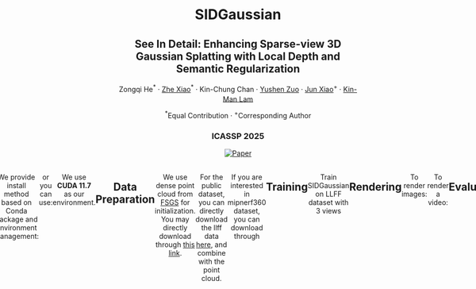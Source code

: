 <h1 align="center"><strong>SIDGaussian</strong></h1>
<h2 align="center">See In Detail: Enhancing Sparse-view 3D Gaussian Splatting with Local Depth and Semantic Regularization</h2>

<p align="center">
  Zongqi He<sup>*</sup> ·
  <a href="http://zachary-zhexiao.github.io/">Zhe Xiao</a><sup>*</sup> ·
  Kin-Chung Chan ·
  <a href="https://yushenzuo.github.io/">Yushen Zuo</a><sup></sup> ·
  <a href="https://junxiao01.github.io/">Jun Xiao</a><sup>+</sup> ·
  <a href="https://www.eie.polyu.edu.hk/~enkmlam/">Kin-Man Lam</a><sup></sup>
</p>
<p align="center"><sup>*</sup>Equal Contribution · <sup>+</sup>Corresponding Author</p>

<h3 align="center">ICASSP 2025</h3>

<div align="center">
    <a href="https://arxiv.org/abs/2501.11508">
        <img src="https://img.shields.io/badge/cs.CV-Paper-b31b1b?logo=arxiv&logoColor=red" alt="Paper">
    </a>
</div>

<br>

<div align="center" style="display: flex; justify-content: center;">

  <img src="assets/flower_comparison.gif" alt="Flower Comparison" width="320" style="margin: 0 10px;">
  <img src="assets/horns_comparison.gif" alt="Horns Comparison" width="320" style="margin: 0 10px;">

## Pipeline
<p align="center">
  <img src="assets/Pipeline.png" alt="pipeline" width="100%">
</p>

## Abstract
3D Gaussian Splatting (3DGS) has shown remarkable performance in novel view synthesis. However, its rendering quality deteriorates with sparse inphut views, leading to distorted content and reduced details. This limitation hinders its practical application. To address this issue, we propose a sparse-view 3DGS method. Given the inherently ill-posed nature of sparse-view rendering, incorporating prior information is crucial. We propose a semantic regularization technique, using features extracted from the pretrained DINO-ViT model, to ensure multi-view semantic consistency. Additionally, we propose local depth regularization, which constrains depth values to improve generalization on unseen views. Our method outperforms state-of-the-art novel view synthesis approaches, achieving up to 0.4dB improvement in terms of PSNR on the LLFF dataset, with reduced distortion and enhanced visual quality.


## Environmental Setups
We provide install method based on Conda package and environment management:
```bash
git clone https://github.com/wuyou012/SIDGaussian.git
conda env create --file environment.yml
conda activate SIDGaussian
```
or you can use:
```bash
conda create -n SIDGaussian python=3.10
conda activate SIDGaussian
pip install torch==1.13.1+cu117 torchvision==0.14.1+cu117 torchaudio==0.13.1 --extra-index-url https://download.pytorch.org/whl/cu117
git clone https://github.com/wuyou012/SIDGaussian.git
cd SIDGaussian
pip install -r requirements.txt
```
We use **CUDA 11.7** as our environment.

## Data Preparation
We use dense point cloud from [FSGS](https://github.com/VITA-Group/FSGS?tab=readme-ov-file#data-preparation) for initialization.
You may directly download through [this link](https://drive.google.com/drive/folders/1lYqZLuowc84Dg1cyb8ey3_Kb-wvPjDHA).

For the public dataset, you can directly download the llff data [here](https://drive.google.com/drive/folders/1PXEDEECbxhEFG_PkMekJuqVRZB4roDR_?usp=sharing), and combine with the point cloud.

If you are interested in mipnerf360 dataset, you can download through
```dash
wget http://storage.googleapis.com/gresearch/refraw360/360_v2.zip
```
## Training
<!--
Train SIDGaussian on LLFF dataset with 3 views
``` 
for SCENE in fern flower fortress horns leaves orchids room trex
do
  CUDA_VISIBLE_DEVICES=0 python train.py --source_path dataset/nerf_llff_data/$SCENE --model_path output_llff/$SCENE --eval --n_views 3 --sample_pseudo_interval 1 --D 0.8 --W 0.5 --N 1
done
``` 


Train SIDGaussian on MipNeRF-360 dataset with 24 views
``` 
for SCENE in bonsai counter garden kitchen room stump bicycle
do
  CUDA_VISIBLE_DEVICES=0 python train.py --source_path /home/data1/mipnerf360/$SCENE --model_path output_mip/$SCENE --eval --n_views 24 --D 0.1 --W 0.25 --N 0.05
done
``` 
-->
Train SIDGaussian on LLFF dataset with 3 views
``` 
bash scripts_train/llff.sh
``` 

## Rendering
To render images:

```
python render.py --source_path data/nerf_llff_data/horns/ --model_path output/llff/horns --iteration 10000
```

To render a video:

```
python render.py --source_path data/nerf_llff_data/horns/ --model_path output/llff/horns --iteration 10000 --video --fps 30
```

## Evaluation
The training code train.py automatically save evaluation scores, you can also run the following script to evaluate the model.

```
python metrics.py --source_path data/nerf_llff_data/horns/ --model_path output/llff/horns --iteration 10000
```

## Acknowledgement

Thanks to the following awesome open source projects!

- [Gaussian-Splatting](https://github.com/graphdeco-inria/gaussian-splatting)
- [LLFF](https://github.com/Fyusion/LLFF)
- [FSGS](https://github.com/VITA-Group/FSGS)

## Citation
If you find this project useful, please consider citing:
```
@article{he2025see,
  title={See In Detail: Enhancing Sparse-view 3D Gaussian Splatting with Local Depth and Semantic Regularization},
  author={He, Zongqi and Xiao, Zhe and Chan, Kin-Chung and Zuo, Yushen and Xiao, Jun and Lam, Kin-Man},
  journal={arXiv preprint arXiv:2501.11508},
  year={2025}
}
```

